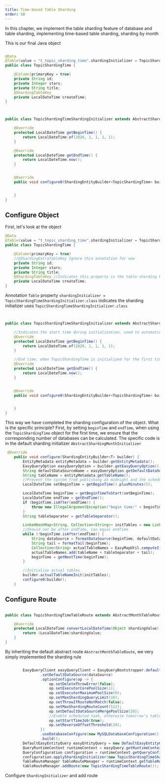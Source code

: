 ```yaml
---
title: Time-based Table Sharding
order: 50
---
```


In this chapter, we implement the table sharding feature of database and table sharding, implementing time-based table sharding, sharding by month

This is our final Java object
```java

@Data
@Table(value = "t_topic_sharding_time",shardingInitializer = TopicShardingTimeShardingInitializer.class)
public class TopicShardingTime {

    @Column(primaryKey = true)
    private String id;
    private Integer stars;
    private String title;
    @ShardingTableKey
    private LocalDateTime createTime;
}



public class TopicShardingTimeShardingInitializer extends AbstractShardingMonthInitializer<TopicShardingTime> {

    @Override
    protected LocalDateTime getBeginTime() {
        return LocalDateTime.of(2020, 1, 1, 1, 1);
    }

    @Override
    protected LocalDateTime getEndTime() {
        return LocalDateTime.now();
    }


    @Override
    public void configure0(ShardingEntityBuilder<TopicShardingTime> builder) {


    }
}
```
## Configure Object
First, let's look at the object
```java
@Data
@Table(value = "t_topic_sharding_time",shardingInitializer = TopicShardingTimeShardingInitializer.class)
public class TopicShardingTime {

    @Column(primaryKey = true)
    //@ShardingExtraTableKey Ignore this annotation for now
    private String id;
    private Integer stars;
    private String title;
    @ShardingTableKey //Indicates this property is the table sharding key
    private LocalDateTime createTime;
}
```
Annotation `Table` property `shardingInitializer = TopicShardingTimeShardingInitializer.class` indicates the sharding initializer uses `TopicShardingTimeShardingInitializer.class`
```java


public class TopicShardingTimeShardingInitializer extends AbstractShardingMonthInitializer<TopicShardingTime> {

    //Indicates the start time during initialization, used to automatically calculate the number of database shards during initialization
    @Override
    protected LocalDateTime getBeginTime() {
        return LocalDateTime.of(2020, 1, 1, 1, 1);
    }

    //End time, when TopicShardingTime is initialized for the first time, it calculates with getBeginTime to determine the current number of database shards
    @Override
    protected LocalDateTime getEndTime() {
        return LocalDateTime.now();
    }


    @Override
    public void configure0(ShardingEntityBuilder<TopicShardingTime> builder) {


    }
}
```
This way we have completed the sharding configuration of the object. What is the specific principle?
First, by setting `beginTime` and `endTime`, when using the `TopicShardingTime` object for the first time, we ensure that the corresponding number of databases can be calculated. The specific code is in the default sharding initializer `AbstractShardingMonthInitializer`
```java
 @Override
    public void configure(ShardingEntityBuilder<T> builder) {
        EntityMetadata entityMetadata = builder.getEntityMetadata();
        EasyQueryOption easyQueryOption = builder.getEasyQueryOption();
        String defaultDataSourceName = easyQueryOption.getDefaultDataSourceName();
        String tableName = entityMetadata.getTableName();
        //Prevent the system from publishing at midnight and the scheduled task just runs at 23:59:00-00:00:00 time point, causing the next run to be at 00:00:01-59, missing a few seconds, so need to add 5 minutes
        LocalDateTime setBeginTime = getBeginTime().plusMinutes(5);

        LocalDateTime beginTime = getBeginTimeToStart(setBeginTime);
        LocalDateTime endTime = getEndTime();
        if (beginTime.isAfter(endTime)) {
            throw new IllegalArgumentException("begin time:" + beginTime + " is after end time:" + endTime);
        }
        String tableSeparator = getTableSeparator();

        LinkedHashMap<String, Collection<String>> initTables = new LinkedHashMap<>();
        //Should not be after endTime, can equal endTime
        while (!beginTime.isAfter(endTime)) {
            String dataSource = formatDataSource(beginTime, defaultDataSourceName);
            String tail = formatTail(beginTime);
            Collection<String> actualTableNames = EasyMapUtil.computeIfAbsent(initTables,dataSource, key -> new ArrayList<>());
            actualTableNames.add(tableName + tableSeparator + tail);
            beginTime = getNextTime(beginTime);
        }

        //Initialize actual tables
        builder.actualTableNameInit(initTables);
        configure0(builder);
    }
```

## Configure Route
```java

public class TopicShardingTimeTableRoute extends AbstractMonthTableRoute<TopicShardingTime> {

    @Override
    protected LocalDateTime convertLocalDateTime(Object shardingValue) {
        return (LocalDateTime)shardingValue;
    }
}

```

By inheriting the default abstract route `AbstractMonthTableRoute`, we very simply implemented the sharding rule

```java

        EasyQueryClient easyQueryClient = EasyQueryBootstrapper.defaultBuilderConfiguration()
                .setDefaultDataSource(dataSource)
                .optionConfigure(op -> {
                    op.setDeleteThrowError(false);
                    op.setExecutorCorePoolSize(1);
                    op.setExecutorMaximumPoolSize(0);
                    op.setMaxShardingQueryLimit(10);
                    op.setThrowIfRouteNotMatch(false);
                    op.setMaxShardingRouteCount(512);
                    op.setDefaultDataSourceMergePoolSize(20);
                    //Enable scheduled task, otherwise tomorrow's table or next month's table will not exist in memory
                    op.setStartTimeJob(true);
                    op.setReverseOffsetThreshold(10);
                })
                .useDatabaseConfigure(new MySQLDatabaseConfiguration())
                .build();
        DefaultEasyEntityQuery easyEntityQuery = new DefaultEasyEntityQuery(easyQueryClient);
        QueryRuntimeContext runtimeContext = easyQuery.getRuntimeContext();
        QueryConfiguration configuration = runtimeContext.getQueryConfiguration();
        configuration.applyShardingInitializer(new TopicShardingTimeShardingInitializer());
        TableRouteManager tableRouteManager = runtimeContext.getTableRouteManager();
        tableRouteManager.addRoute(new TopicShardingTimeTableRoute());
```
Configure `ShardingInitializer` and add route

